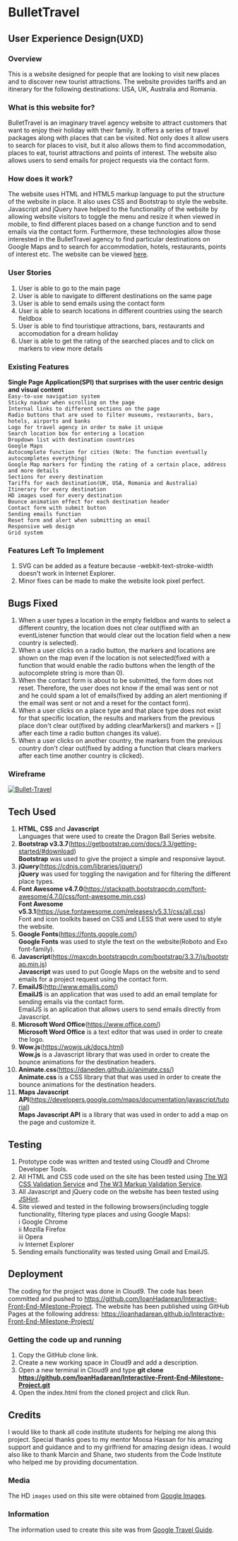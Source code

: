 # BulletTravel

## User Experience Design(UXD)

### Overview

This is a website designed for people that are looking to visit new places and to discover new tourist attractions. The website provides 
tariffs and an itinerary for the following destinations: USA, UK, Australia and Romania.

### What is this website for?

BulletTravel is an imaginary travel agency website to attract customers that want to enjoy their holiday with their family. 
It offers a series of travel packages along with places that can be visited. Not only does it allow users to search for places to visit, but
it also allows them to find accommodation, places to eat, tourist attractions and points of interest.
The website also allows users to send emails for project requests via the contact form.

### How does it work?

The website uses HTML and HTML5 markup language to put the structure of the website in place. It also uses CSS and Bootstrap to style 
the website. Javascript and jQuery have helped to the functionality of the website by allowing website visitors to toggle the menu and resize it when viewed in mobile, to find different places based on a change
function and to send emails via the contact form. Furthermore, these technologies allow those interested in the BulletTravel agency
to find particular destinations on Google Maps and to search for accommodation, hotels, restaurants, points of interest etc.
The website can be viewed [here](https://ioanhadarean.github.io/Interactive-Front-End-Milestone-Project/).

### User Stories
1. User is able to go to the main page 
2. User is able to navigate to different destinations on the same page
3. User is able to send emails using the contact form
4. User is able to search locations in different countries using the search fieldbox
5. User is able to find touristique attractions, bars, restaurants and accomodation for a dream holiday
6. User is able to get the rating of the searched places and to click on markers to view more details

### Existing Features

**Single Page Application(SPI) that surprises with the user centric design and visual content**
<br>`Easy-to-use navigation system`
<br>`Sticky navbar when scrolling on the page`
<br>`Internal links to different sections on the page`
<br>`Radio buttons that are used to filter museums, restaurants, bars, hotels, airports and banks`
<br>`Logo for travel agency in order to make it unique`
<br>`Search location box for entering a location`
<br>`Dropdown list with destination countries`
<br>`Google Maps`
<br>`Autocomplete function for cities (Note: The function eventually autocompletes everything)`
<br>`Google Map markers for finding the rating of a certain place, address and more details`
<br>`Sections for every destination`
<br>`Tariffs for each destination(UK, USA, Romania and Australia)`
<br>`Itinerary for every destination`
<br>`HD images used for every destination`
<br>`Bounce animation effect for each destination header`
<br>`Contact form with submit button`
<br>`Sending emails function`
<br>`Reset form and alert when submitting an email`
<br>`Responsive web design`
<br>`Grid system` 

### Features Left To Implement

1. SVG can be added as a feature because -webkit-text-stroke-width doesn't work in Internet Explorer.
2. Minor fixes can be made to make the website look pixel perfect.

## Bugs Fixed

1. When a user types a location in the empty fieldbox and wants to select a different country, 
the location does not clear out(fixed with an eventListener function that would clear out the
location field when a new country is selected).
2. When a user clicks on a radio button, the markers and locations are shown on the map even if 
the location is not selected(fixed with a function that would enable the radio buttons when the
length of the autocomplete string is more than 0).
3. When the contact form is about to be submitted, the form does not reset. Therefore, the user does
not know if the email was sent or not and he could spam a lot of emails(fixed by adding an alert
mentioning if the email was sent or not and a reset for the contact form).
4. When a user clicks on a place type and that place type does not exist for that specific location, the results 
and markers from the previous place don't clear out(fixed by adding clearMarkers() and markers = []
after each time a radio button changes its value).
5. When a user clicks on another country, the markers from the previous country don't clear out(fixed by
adding a function that clears markers after each time another country is clicked).

### Wireframe

<a href="https://imgbb.com/"><img src="https://image.ibb.co/h8dRfA/Bullet-Travel.png" alt="Bullet-Travel" border="0"></a>

## Tech Used

1. **HTML**, **CSS** and **Javascript**
    <br>Languages that were used to create the Dragon Ball Series website.
2. **Bootstrap v3.3.7**(https://getbootstrap.com/docs/3.3/getting-started/#download)
    <br>**Bootstrap** was used to give the project a simple and responsive layout.
3. **jQuery**(https://cdnjs.com/libraries/jquery/)
      <br>**jQuery** was used for toggling the navigation and for filtering the different place types.
4. **Font Awesome v4.7.0**(https://stackpath.bootstrapcdn.com/font-awesome/4.7.0/css/font-awesome.min.css)
    <br>**Font Awesome v5.3.1**(https://use.fontawesome.com/releases/v5.3.1/css/all.css)
    <br>Font and icon toolkits based on CSS and LESS that were used to style the website.
5. **Google Fonts**(https://fonts.google.com/)
    <br>**Google Fonts** was used to style the text on the website(Roboto and Exo font-family).
6. **Javascript**(https://maxcdn.bootstrapcdn.com/bootstrap/3.3.7/js/bootstrap.min.js)
    <br>**Javascript** was used to put Google Maps on the website and to send emails for a project request using the contact form.
7. **EmailJS**(http://www.emailjs.com/)
    <br>**EmailJS** is an application that was used to add an email template for sending emails via the contact form.
    <br>EmailJS is an aplication that allows users to send emails directly from Javascript.
8. **Microsoft Word Office**(https://www.office.com/)
    <br>**Microsoft Word Office** is a text editor that was used in order to create the logo.
9. **Wow.js**(https://wowjs.uk/docs.html)
    <br>**Wow.js** is a Javascript library that was used in order to create the bounce animations for the destination headers.
10. **Animate.css**(https://daneden.github.io/animate.css/)
    <br>**Animate.css** is a CSS library that that was used in order to create the bounce animations for the destination headers.
11. **Maps Javascript API**(https://developers.google.com/maps/documentation/javascript/tutorial)
    <br>**Maps Javascript API** is a library that was used in order to add a map on the page and customize it.


## Testing

1. Prototype code was written and tested using Cloud9 and Chrome Developer Tools.
2. All HTML and CSS code used on the site has been tested using [The W3 CSS Validation Service](https://jigsaw.w3.org/css-validator/) 
            and [The W3 Markup Validation Service](https://validator.w3.org/).
3. All Javascript and jQuery code on the website has been tested using [JSHint](https://jshint.com/).
4. Site viewed and tested in the following browsers(including toggle functionality, filtering type places and using Google Maps):
<br>    i Google Chrome
<br>    ii Mozilla Firefox
<br>    iii Opera
<br>    iv Internet Explorer
5. Sending emails functionality was tested using Gmail and EmailJS.

## Deployment

The coding for the project was done in Cloud9. The code has been committed and pushed to https://github.com/IoanHadarean/Interactive-Front-End-Milestone-Project. 
The website has been published using GitHub Pages at the following address: https://ioanhadarean.github.io/Interactive-Front-End-Milestone-Project/

### Getting the code up and running

1. Copy the GitHub clone link.
2. Create a new working space in Cloud9 and add a description.
2. Open a new terminal in Cloud9 and type **git clone https://github.com/IoanHadarean/Interactive-Front-End-Milestone-Project.git**
3. Open the index.html from the cloned project and click Run.

## Credits

I would like to thank all code institute students for helping me along this project. Special thanks goes to my mentor Moosa Hassan for his amazing support
and guidance and to my girlfriend for amazing design ideas. I would also like to thank Marcin and Shane, two students from the Code Institute who helped me by providing documentation.

### Media

The HD `images` used on this site were obtained from [Google Images](https://images.google.com/).

### Information

The information used to create this site was from [Google Travel Guide](https://www.google.co.uk/destination).
